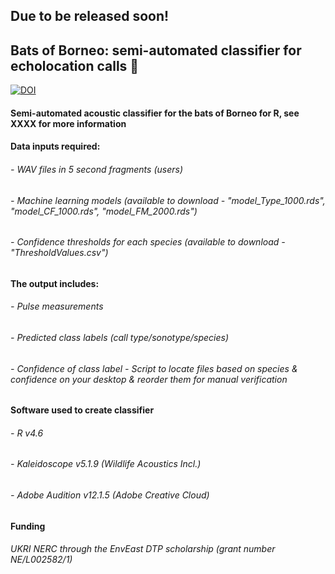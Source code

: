 
##                                                   Due to be released soon!



## Bats of Borneo: semi-automated classifier for echolocation calls 🦇
[![DOI](https://zenodo.org/badge/DOI/10.5281/zenodo.4725680.svg)](https://doi.org/10.5281/zenodo.4725680)
#### Semi-automated acoustic classifier for the bats of Borneo for R, see XXXX for more information 


#### Data inputs required:
###### - WAV files in 5 second fragments (users)
###### - Machine learning models (available to download - "model_Type_1000.rds", "model_CF_1000.rds", "model_FM_2000.rds")
###### - Confidence thresholds for each species (available to download - "ThresholdValues.csv")

#### The output includes: 
###### - Pulse measurements 
###### - Predicted class labels (call type/sonotype/species) 
###### - Confidence of class label - Script to locate files based on species & confidence on your desktop & reorder them for manual verification

#### Software used to create classifier
###### - R v4.6
###### - Kaleidoscope v5.1.9 (Wildlife Acoustics Incl.)
###### - Adobe Audition v12.1.5 (Adobe Creative Cloud)

#### Funding
###### UKRI NERC through the EnvEast DTP scholarship (grant number NE/L002582/1)

